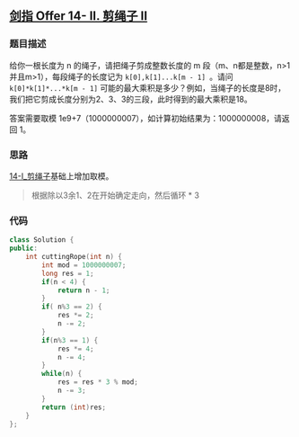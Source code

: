 ## [剑指 Offer 14- II. 剪绳子 II](https://leetcode.cn/problems/jian-sheng-zi-ii-lcof/)

### 题目描述

给你一根长度为 n 的绳子，请把绳子剪成整数长度的 m 段（m、n都是整数，n>1并且m>1），每段绳子的长度记为 `k[0],k[1]...k[m - 1] `。请问 `k[0]*k[1]*...*k[m - 1]` 可能的最大乘积是多少？例如，当绳子的长度是8时，我们把它剪成长度分别为2、3、3的三段，此时得到的最大乘积是18。

答案需要取模 1e9+7（1000000007），如计算初始结果为：1000000008，请返回 1。

### 思路

[14-I_剪绳子](./14-I_剪绳子.md)基础上增加取模。

> 根据除以3余1、2在开始确定走向，然后循环 * 3

### 代码

```c++
class Solution {
public:
    int cuttingRope(int n) {
        int mod = 1000000007;
        long res = 1;
        if(n < 4) {
            return n - 1;
        }
        if( n%3 == 2) {
            res *= 2;
            n -= 2;
        }
        if(n%3 == 1) {
            res *= 4;
            n -= 4;
        }
        while(n) {
            res = res * 3 % mod;
            n -= 3;
        }
        return (int)res;
    }
};
```